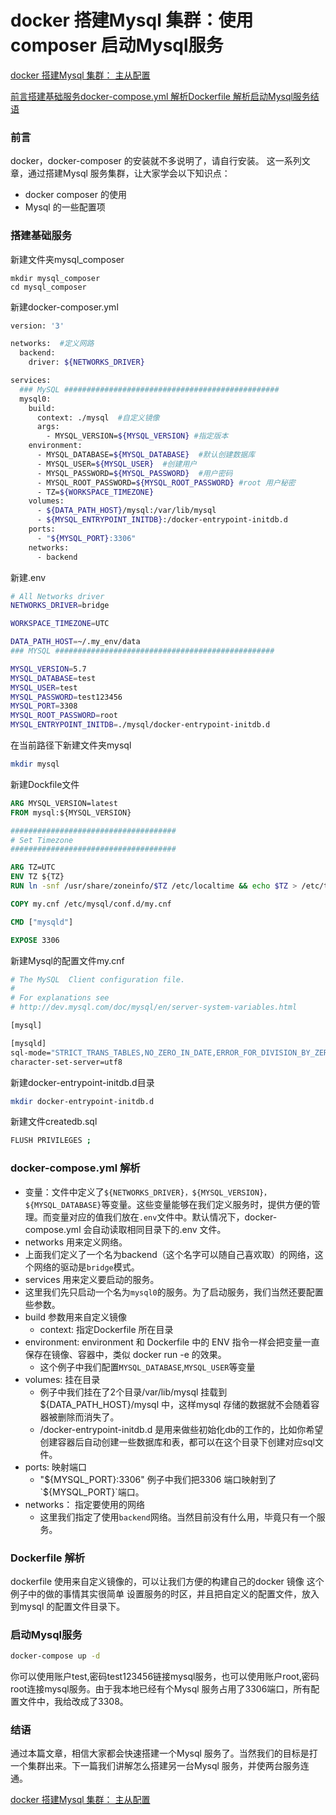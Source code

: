 # docker 搭建Mysql 集群：使用composer 启动Mysql服务

[docker 搭建Mysql 集群： 主从配置](https://juejin.im/post/5e148a7de51d454112714324)

[前言](https://juejin.im/post/5e1489b55188253a59093a64#h)[搭建基础服务](https://juejin.im/post/5e1489b55188253a59093a64#h-1)[docker-compose.yml 解析](https://juejin.im/post/5e1489b55188253a59093a64#hdockercomposeyml)[Dockerfile 解析](https://juejin.im/post/5e1489b55188253a59093a64#hdockerfile)[启动Mysql服务](https://juejin.im/post/5e1489b55188253a59093a64#hmysql)[结语](https://juejin.im/post/5e1489b55188253a59093a64#h-2)

### 前言

docker，docker-composer 的安装就不多说明了，请自行安装。
这一系列文章，通过搭建Mysql 服务集群，让大家学会以下知识点：

- docker composer 的使用
- Mysql 的一些配置项



### 搭建基础服务

新建文件夹mysql_composer

```shell
mkdir mysql_composer
cd mysql_composer
```

新建docker-composer.yml

```bash
version: '3'

networks:  #定义网路
  backend:
    driver: ${NETWORKS_DRIVER}

services:
  ### MySQL ################################################
  mysql0:
    build:
      context: ./mysql  #自定义镜像
      args:
        - MYSQL_VERSION=${MYSQL_VERSION} #指定版本
    environment:
      - MYSQL_DATABASE=${MYSQL_DATABASE}  #默认创建数据库
      - MYSQL_USER=${MYSQL_USER}  #创建用户
      - MYSQL_PASSWORD=${MYSQL_PASSWORD}  #用户密码
      - MYSQL_ROOT_PASSWORD=${MYSQL_ROOT_PASSWORD} #root 用户秘密
      - TZ=${WORKSPACE_TIMEZONE}
    volumes:
      - ${DATA_PATH_HOST}/mysql:/var/lib/mysql
      - ${MYSQL_ENTRYPOINT_INITDB}:/docker-entrypoint-initdb.d
    ports:
      - "${MYSQL_PORT}:3306"
    networks:
      - backend
```

新建.env

```bash
# All Networks driver
NETWORKS_DRIVER=bridge

WORKSPACE_TIMEZONE=UTC

DATA_PATH_HOST=~/.my_env/data
### MYSQL #################################################

MYSQL_VERSION=5.7
MYSQL_DATABASE=test
MYSQL_USER=test
MYSQL_PASSWORD=test123456
MYSQL_PORT=3308
MYSQL_ROOT_PASSWORD=root
MYSQL_ENTRYPOINT_INITDB=./mysql/docker-entrypoint-initdb.d
```

在当前路径下新建文件夹mysql

```bash
mkdir mysql
```

新建Dockfile文件

```dockerfile
ARG MYSQL_VERSION=latest
FROM mysql:${MYSQL_VERSION}

#####################################
# Set Timezone
#####################################

ARG TZ=UTC
ENV TZ ${TZ}
RUN ln -snf /usr/share/zoneinfo/$TZ /etc/localtime && echo $TZ > /etc/timezone && chown -R mysql:root /var/lib/mysql/

COPY my.cnf /etc/mysql/conf.d/my.cnf

CMD ["mysqld"]

EXPOSE 3306
```

新建Mysql的配置文件my.cnf

```bash
# The MySQL  Client configuration file.
#
# For explanations see
# http://dev.mysql.com/doc/mysql/en/server-system-variables.html

[mysql]

[mysqld]
sql-mode="STRICT_TRANS_TABLES,NO_ZERO_IN_DATE,ERROR_FOR_DIVISION_BY_ZERO,NO_ENGINE_SUBSTITUTION"
character-set-server=utf8
```

新建docker-entrypoint-initdb.d目录

```bash
mkdir docker-entrypoint-initdb.d
```

新建文件createdb.sql

```bash
FLUSH PRIVILEGES ;
```

### docker-compose.yml 解析

- 变量：文件中定义了`${NETWORKS_DRIVER}，${MYSQL_VERSION}，${MYSQL_DATABASE}`等变量。这些变量能够在我们定义服务时，提供方便的管理。而变量对应的值我们放在`.env`文件中。默认情况下，docker-compose.yml 会自动读取相同目录下的.env 文件。
- networks 用来定义网络。
- 上面我们定义了一个名为backend（这个名字可以随自己喜欢取）的网络，这个网络的驱动是`bridge`模式。
- services 用来定义要启动的服务。
- 这里我们先只启动一个名为`mysql0`的服务。为了启动服务，我们当然还要配置些参数。
- build 参数用来自定义镜像
  - context: 指定Dockerfile 所在目录
- environment: environment 和 Dockerfile 中的 ENV 指令一样会把变量一直保存在镜像、容器中，类似 docker run -e 的效果。
  - 这个例子中我们配置`MYSQL_DATABASE`,`MYSQL_USER`等变量
- volumes: 挂在目录
  - 例子中我们挂在了2个目录/var/lib/mysql 挂载到${DATA_PATH_HOST}/mysql 中，这样mysql 存储的数据就不会随着容器被删除而消失了。
  - /docker-entrypoint-initdb.d 是用来做些初始化db的工作的，比如你希望创建容器后自动创建一些数据库和表，都可以在这个目录下创建对应sql文件。
- ports: 映射端口
  - "${MYSQL_PORT}:3306" 例子中我们把3306 端口映射到了`${MYSQL_PORT}`端口。
- networks： 指定要使用的网络
  - 这里我们指定了使用`backend`网络。当然目前没有什么用，毕竟只有一个服务。

### Dockerfile 解析

dockerfile 使用来自定义镜像的，可以让我们方便的构建自己的docker 镜像
这个例子中的做的事情其实很简单
设置服务的时区，并且把自定义的配置文件，放入到mysql 的配置文件目录下。

### 启动Mysql服务

```bash
docker-compose up -d
```

你可以使用账户test,密码test123456链接mysql服务，也可以使用账户root,密码root连接mysql服务。由于我本地已经有个Mysql 服务占用了3306端口，所有配置文件中，我给改成了3308。

### 结语

通过本篇文章，相信大家都会快速搭建一个Mysql 服务了。当然我们的目标是打一个集群出来。下一篇我们讲解怎么搭建另一台Mysql 服务，并使两台服务连通。

[docker 搭建Mysql 集群： 主从配置](https://juejin.im/post/5e148a7de51d454112714324)